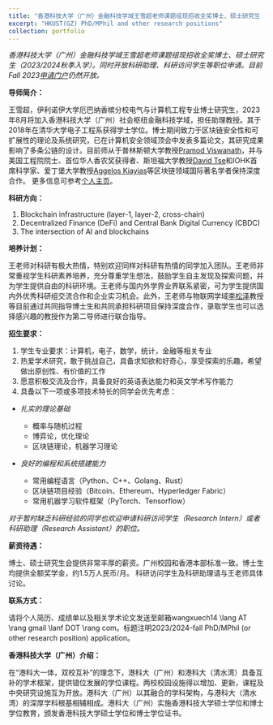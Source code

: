 ```yaml
---
title: "香港科技大学（广州）金融科技学域王雪超老师课题组现招收全奖博士、硕士研究生（2023/2024秋季入学）"
excerpt: "HKUST(GZ) PhD/MPhil and other research positions"
collection: portfolio
---
```


*香港科技大学（广州）金融科技学域王雪超老师课题组现招收全奖博士、硕士研究生（2023/2024秋季入学）。同时开放科研助理、科研访问学生等职位申请。目前Fall 2023[申请门户](https://fytgs.hkust.edu.hk/admissions/Admission-to-Guangzhou-Campus/submitting-an-application/how-apply-gz)仍然开放。*

**导师简介：**

王雪超，伊利诺伊大学厄巴纳香槟分校电气与计算机工程专业博士研究生，2023年8月将加入香港科技大学（广州）社会枢纽金融科技学域，担任助理教授。其于2018年在清华大学电子工程系获得学士学位。博士期间致力于区块链安全性和可扩展性的理论及系统研究，已在计算机安全领域顶会中发表多篇论文，其研究成果影响了多条公链的设计。目前师从于普林斯顿大学教授[Pramod Viswanath](https://ece.princeton.edu/people/pramod-viswanath)，并与美国工程院院士、首位华人香农奖获得者、斯坦福大学教授[David Tse](https://tselab.stanford.edu/people/principal-investigator/david-tse/)和IOHK首席科学家、爱丁堡大学教授[Aggelos Kiayias](https://kiayias.com/Aggelos_Kiayias/Home_of_Aggelos_Kiayias.html)等区块链领域国际著名学者保持深度合作。 更多信息可参考[个人主页](https://xuechao2.github.io/)。


**科研方向：**

1. Blockchain infrastructure (layer-1, layer-2, cross-chain)
2. Decentralized Finance (DeFi) and Central Bank Digital Currency (CBDC)
3. The intersection of AI and blockchains

**培养计划：**

王老师对科研有极大热情，特别欢迎同样对科研有热情的同学加入团队。王老师非常重视学生科研素养培养，充分尊重学生想法，鼓励学生自主发现及探索问题，并为学生提供自由的科研环境。王老师与国内外学界业界联系紧密，可为学生提供国内外优秀科研组交流合作和企业实习机会。此外，王老师与物联网学域[李松泽](https://songzli.github.io/)教授等目前通过共同指导博士生和共同承担科研项目保持深度合作，录取学生也可以选择感兴趣的教授作为第二导师进行联合指导。

**招生要求：**
1. 学生专业要求：计算机，电子，数学，统计，金融等相关专业
2. 热爱学术研究，敢于挑战自己，具备求知欲和好奇心，享受探索的乐趣，希望做出原创性、有价值的工作
3. 愿意积极交流及合作，具备良好的英语表达能力和英文学术写作能力
4. 具备以下一项或多项技术特长的同学会优先考虑：

- *扎实的理论基础*
	- 概率与随机过程
	- 博弈论，优化理论
	- 区块链理论，机器学习理论

- *良好的编程和系统搭建能力*
	- 常用编程语言（Python、C++、Golang、Rust）
	- 区块链项目经验（Bitcoin、Ethereum、Hyperledger Fabric）
	- 常用机器学习软件框架（PyTorch、Tensorflow）

*对于暂时缺乏科研经验的同学也欢迎申请科研访问学生（Research Intern）或者科研助理（Research Assistant）的职位。*

**薪资待遇：**

博士、硕士研究生会提供非常丰厚的薪资。广州校园和香港本部标准一致。博士生均提供全额奖学金，约1.5万人民币/月。
科研访问学生及科研助理请与王老师具体讨论。

**联系方式：**

请将个人简历、成绩单以及相关学术论文发送至邮箱wangxuech14 \lang AT \rang gmail \lanf DOT \rang com。标题注明2023/2024-fall PhD/MPhil (or other research position) application。

**香港科技大学（广州）介绍：**

在“港科大一体，双校互补”的理念下，港科大（广州）和港科大（清水湾）具备互补的学术框架，提供错位发展的学位课程。两校校园设施得以增加、更新，课程及中央研究设施互为开放。港科大（广州）以其融合的学科架构，与港科大（清水湾）的深厚学科根基相辅相成。港科大（广州）实施香港科技大学硕士学位和博士学位教育，颁发香港科技大学硕士学位和博士学位证书。